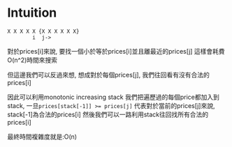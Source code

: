 # Intuition

```
X X X X X {X X X X X X}
        i  j->
```

對於prices[i]來說, 要找一個小於等於prices[i]並且離最近的prices[j]
這樣會耗費O(n^2)時間來搜索

但這邊我們可以反過來想, 想成對於每個prices[j], 我們往回看有沒有合法的prices[i]

因此可以利用monotonic increasing stack
我們把遍歷過的每個price都加入到stack, 一旦`prices[stack[-1]] >= prices[j]`
代表對於當前的prices[j]來說, stack[-1]為合法的prices[i]
然後我們可以一路利用stack往回找所有合法的prices[i]

最終時間複雜度就是:O(n)